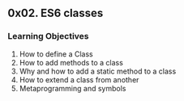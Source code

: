 <h2>0x02. ES6 classes</h2>

<h3>Learning Objectives</h3>

<ol>
    <li>How to define a Class</li>
    <li>How to add methods to a class</li>
    <li>Why and how to add a static method to a class</li>
    <li>How to extend a class from another</li>
    <li>Metaprogramming and symbols</li>    
</ol>

